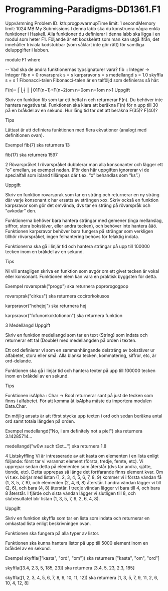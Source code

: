 Programming-Paradigms-DD1361.F1
===============================
Uppvärmning
Problem ID: kth:progp:warmupTime limit: 1 secondMemory limit: 1024 MB
My Submissions
I denna labb ska du konstruera några enkla funktioner i Haskell. Alla funktioner du definierar i denna labb ska ligga i en modul som heter F1. Följande är ett kodskelett som man kan utgå ifrån, det innehåller triviala kodstubbar (som såklart inte gör rätt) för samtliga deluppgifter i labben.

module F1 where

-- Vad ska de andra funktionernas typsignaturer vara?
fib :: Integer -> Integer
fib n = 0
rovarsprak s = s
karpsravor s = s
medellangd s = 1.0
skyffla s = s
1 Fibonacci-talen
Fibonacci-talen är en talföljd som definieras så här:

F(n)=⎧⎩⎨⎪⎪01F(n−1)+F(n−2)om n=0om n=1om n>1
Uppgift

Skriv en funktion fib som tar ett heltal n och returnerar F(n). Du behöver inte hantera negativa tal. Funktionen ska klara att beräkna F(n) för n upp till 30 på en bråkdel av en sekund. Hur lång tid tar det att beräkna F(35)? F(40)?

Tips

Lättast är att definiera funktionen med flera ekvationer (analogt med definitionen ovan).

Exempel
fib(7) ska returnera 13

fib(17) ska returnera 1597

2 Rövarspråket
I rövarspråket dubblerar man alla konsonanter och lägger ett “o” emellan, se exempel nedan. (För den här uppgiften ignorerar vi de specialfall som ibland tillämpas där t.ex. “x” behandlas som “ks”.)

Uppgift

Skriv en funktion rovarsprak som tar en sträng och returnerar en ny sträng där varje konsonant x har ersatts av strängen xox. Skriv också en funktion karpsravor som gör det omvända, dvs tar en sträng på rövarspråk och “avkodar” den.

Funktionerna behöver bara hantera strängar med gemener (inga mellanslag, siffror, stora bokstäver, eller andra tecken), och behöver inte hantera åäö. Funktionen karpsravor behöver bara fungera på strängar som verkligen tillhör rövarspråket, ingen felhantering behövs för felaktig indata.

Funktionerna ska gå i linjär tid och hantera strängar på upp till 100000 tecken inom en bråkdel av en sekund.

Tips

Ni vill antagligen skriva en funktion som avgör om ett givet tecken är vokal eller konsonant. Funktionen elem kan vara en praktisk byggsten för detta.

Exempel
rovarsprak("progp") ska returnera poprorogogpop

rovarsprak("cirkus") ska returnera cocirorkokusos

karpsravor("hohejoj") ska returnera hej

karpsravor("fofunonkoktotionon") ska returnera funktion

3 Medellängd
Uppgift

Skriv en funktion medellangd som tar en text (String) som indata och returnerar ett tal (Double) med medellängden på orden i texten.

Ett ord definierar vi som en sammanhängande delsträng av bokstäver ur alfabetet, stora eller små. Alla blanka tecken, kommatering, siffror, etc, är ord-delande.

Funktionen ska gå i linjär tid och hantera texter på upp till 100000 tecken inom en bråkdel av en sekund.

Tips

Funktionen isAlpha : Char -> Bool returnerar sant på just de tecken som finns i alfabetet. För att komma åt isAlpha måste du importera modulen Data.Char.

En möjlig ansats är att först stycka upp texten i ord och sedan beräkna antal ord samt totala längden på orden.

Exempel
medellangd("No, I am definitely not a pie!") ska returnera 3.14285714...

medellangd("w0w such t3xt...") ska returnera 1.8

4 Listskyffling
Vi är intresserade av att kasta om elementen i en lista enligt följande: först tar vi varannat element (första, tredje, femte, etc). Vi upprepar sedan detta på elementen som återstår (dvs tar andra, sjätte, tionde, etc). Detta upprepas så länge det fortfarande finns element kvar. Om vi t.ex. börjar med listan (1, 2, 3, 4, 5, 6, 7, 8, 9) kommer vi i första vändan få (1, 3, 5, 7, 9), och elementen (2, 4, 6, 8) återstår. I andra vändan lägger vi till (2, 6), och bara (4, 8) återstår. I tredje vändan lägger vi bara till 4, och bara 8 återstår. I fjärde och sista vändan lägger vi slutligen till 8, och slutresultatet blir listan (1, 3, 5, 7, 9, 2, 6, 4, 8).

Uppgift

Skriv en funktion skyffla som tar en lista som indata och returnerar en omkastad lista enligt beskrivningen ovan.

Funktionen ska fungera på alla typer av listor.

Funktionen ska kunna hantera listor på upp till 5000 element inom en bråkdel av en sekund.

Exempel
skyffla(["kasta", "ord", "om"]) ska returnera ["kasta", "om", "ord"]

skyffla([3.4, 2.3, 5, 185, 23]) ska returnera [3.4, 5, 23, 2.3, 185]

skyffla([1, 2, 3, 4, 5, 6, 7, 8, 9, 10, 11, 12]) ska returnera [1, 3, 5, 7, 9, 11, 2, 6, 10, 4, 12, 8]

